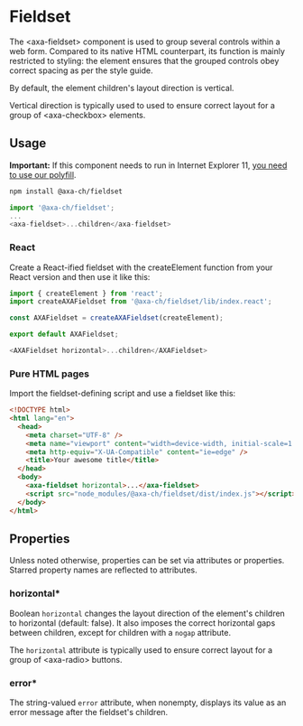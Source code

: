 # Fieldset

The &lt;axa-fieldset&gt; component is used to group several controls within a web form. Compared to its native HTML counterpart, its function is mainly restricted to styling: the element ensures that the grouped controls
obey correct spacing as per the style guide.

By default, the element children's layout direction is vertical.

Vertical direction is typically used to used to ensure correct layout for a group of &lt;axa-checkbox&gt; elements.

## Usage

**Important:** If this component needs to run in Internet Explorer 11, [you need to use our polyfill](https://github.com/axa-ch/patterns-library/tree/develop/src/components/05-utils/polyfill).

```bash
npm install @axa-ch/fieldset
```

```js
import '@axa-ch/fieldset';
...
<axa-fieldset>...children</axa-fieldset>
```

### React

Create a React-ified fieldset with the createElement function from your React version and then use it like this:

```js
import { createElement } from 'react';
import createAXAFieldset from '@axa-ch/fieldset/lib/index.react';

const AXAFieldset = createAXAFieldset(createElement);

export default AXAFieldset;
```

```js
<AXAFieldset horizontal>...children</AXAFieldset>
```

### Pure HTML pages

Import the fieldset-defining script and use a fieldset like this:

```html
<!DOCTYPE html>
<html lang="en">
  <head>
    <meta charset="UTF-8" />
    <meta name="viewport" content="width=device-width, initial-scale=1.0" />
    <meta http-equiv="X-UA-Compatible" content="ie=edge" />
    <title>Your awesome title</title>
  </head>
  <body>
    <axa-fieldset horizontal>...</axa-fieldset>
    <script src="node_modules/@axa-ch/fieldset/dist/index.js"></script>
  </body>
</html>
```

## Properties

Unless noted otherwise, properties can be set via attributes or properties.
Starred property names are reflected to attributes.

### horizontal\*

Boolean `horizontal` changes the layout direction of the element's children to horizontal (default: false). It also imposes the correct horizontal gaps between children, except for children with a `nogap` attribute.

The `horizontal` attribute is typically used to ensure correct layout for a group of &lt;axa-radio&gt; buttons.

### error\*

The string-valued `error` attribute, when nonempty, displays its value as an error message after the fieldset's children.
